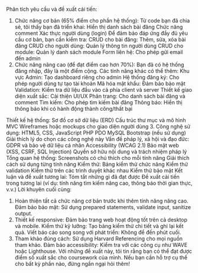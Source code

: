 Phân tích yêu cầu và đề xuất cải tiến:
1. Chức năng cơ bản (65% điểm cho phần hệ thống):
Từ code bạn đã chia sẻ, tôi thấy bạn đã triển khai:
Hiển thị danh sách bài đăng
Chức năng comment
Xác thực người dùng (login)
Để đảm bảo đáp ứng đầy đủ yêu cầu cơ bản, bạn cần kiểm tra:
CRUD cho bài đăng: Thêm, sửa, xóa bài đăng
CRUD cho người dùng: Quản lý thông tin người dùng
CRUD cho module: Quản lý danh sách module
Form liên hệ: Cho phép gửi email đến admin
2. Chức năng nâng cao (để đạt điểm cao hơn 70%):
Bạn đã có hệ thống đăng nhập, đây là một điểm cộng. Các tính năng khác có thể thêm:
Khu vực Admin: Tạo dashboard riêng cho admin
Hệ thống đăng ký: Cho phép người dùng tự tạo tài khoản
Mã hóa mật khẩu: Đảm bảo bảo mật
Validation: Kiểm tra dữ liệu đầu vào cả phía client và server
Thiết kế giao diện xuất sắc: Cải thiện UI/UX
Phân trang: Cho danh sách bài đăng và comment
Tìm kiếm: Cho phép tìm kiếm bài đăng
Thông báo: Hiển thị thông báo khi có hành động thành công/thất bại


Thiết kế hệ thống:
Sơ đồ cơ sở dữ liệu (ERD)
Cấu trúc thư mục và mô hình MVC
Wireframes hoặc mockups cho giao diện người dùng
3. Công nghệ sử dụng:
HTML5, CSS, JavaScript
PHP PDO
MySQL
Bootstrap (nếu sử dụng)
Giải thích lý do chọn các công nghệ này
Vấn đề pháp lý, xã hội và đạo đức:
GDPR và bảo vệ dữ liệu cá nhân
Accessibility (WCAG 2.1)
Bảo mật web (XSS, CSRF, SQL Injection)
Quyền sở hữu nội dung và trách nhiệm pháp lý
Tổng quan hệ thống:
Screenshots có chú thích cho mỗi tính năng
Giải thích cách sử dụng từng tính năng
Kiểm thử:
Bảng kiểm thử chức năng
Kiểm thử validation
Kiểm thử trên các trình duyệt khác nhau
Kiểm thử bảo mật
Kết luận và đề xuất tương lai:
Tóm tắt những gì đã đạt được
Đề xuất cải tiến trong tương lai (ví dụ: tính năng tìm kiếm nâng cao, thông báo thời gian thực, v.v.)
Lời khuyên cuối cùng:
1. Hoàn thiện tất cả chức năng cơ bản trước khi thêm tính năng nâng cao.
Đảm bảo bảo mật: Sử dụng prepared statements, validate input, sanitize output.
3. Thiết kế responsive: Đảm bảo trang web hoạt động tốt trên cả desktop và mobile.
Kiểm thử kỹ lưỡng: Tạo bảng kiểm thử chi tiết và ghi lại kết quả.
Viết báo cáo song song với phát triển: Không để đến phút cuối.
6. Tham khảo đúng cách: Sử dụng Harvard Referencing cho mọi nguồn tham khảo.
Đảm bảo accessibility: Kiểm tra với các công cụ như WAVE hoặc Lighthouse.
Với những đề xuất này, tôi tin rằng bạn có thể đạt được điểm số xuất sắc cho coursework của mình. Nếu bạn cần hỗ trợ cụ thể cho bất kỳ phần nào, đừng ngần ngại hỏi thêm!